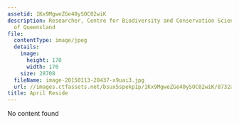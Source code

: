 ```yaml
---
assetid: 1Kx9MgweZGe40ySOC02wiK
description: Researcher, Centre for Biodiversity and Conservation Science, The University
  of Queensland
file:
  contentType: image/jpeg
  details:
    image:
      height: 170
      width: 170
    size: 28708
  fileName: image-20150113-28437-x9uai3.jpg
  url: //images.ctfassets.net/bsux5spekp1p/1Kx9MgweZGe40ySOC02wiK/8732ad39d16304ab60bc8d3b9768bacc/image-20150113-28437-x9uai3.jpg
title: April Reside
---
```

No content found